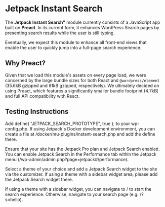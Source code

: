 # Jetpack Instant Search

The **Jetpack Instant Search"** module currently consists of a JavaScript app built on **Preact**. In its current form, it enhances WordPress Search pages by presenting search results while the user is still typing.

Eventually, we expect this module to enhance all front-end views that enable the user to quickly jump into a full-page search experience.

## Why Preact?

Given that we load this module's assets on every page load, we were concerned by the large bundle sizes for both React and `@wordpress/element` (35.6kB gzipped and 61kB gzipped, respectively). We ultimately decided on using Preact, which features a significantly smaller bundle footprint (4.7kB) and full API compatibility with React.

## Testing Instructions

Add define( "JETPACK_SEARCH_PROTOTYPE", true ); to your wp-config.php. If using Jetpack's Docker development environment, you can create a file at /docker/mu-plugins/instant-search.php and add the define there.

Ensure that your site has the Jetpack Pro plan and Jetpack Search enabled. You can enable Jetpack Search in the Performance tab within the Jetpack menu (/wp-admin/admin.php?page=jetpack#/performance).

Select a theme of your choice and add a Jetpack Search widget to the site via the customizer. If using a theme with a sidebar widget area, please add the Jetpack Search widget there.

If using a theme with a sidebar widget, you can navigate to / to start the search experience. Otherwise, navigate to your search page (e.g. /?s=hello).